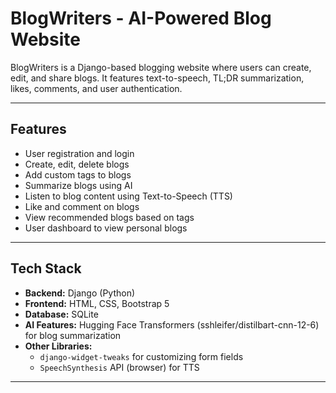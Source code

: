 # BlogWriters - AI-Powered Blog Website

BlogWriters is a Django-based blogging website where users can create, edit, and share blogs. It features text-to-speech, TL;DR summarization, likes, comments, and user authentication.

---

## Features

- User registration and login
- Create, edit, delete blogs
- Add custom tags to blogs
- Summarize blogs using AI 
- Listen to blog content using Text-to-Speech (TTS)
- Like and comment on blogs
- View recommended blogs based on tags
- User dashboard to view personal blogs

---

## Tech Stack

- **Backend:** Django (Python)
- **Frontend:** HTML, CSS, Bootstrap 5
- **Database:** SQLite 
- **AI Features:** Hugging Face Transformers (sshleifer/distilbart-cnn-12-6) for blog summarization
- **Other Libraries:**  
  - `django-widget-tweaks` for customizing form fields  
  - `SpeechSynthesis` API (browser) for TTS

---
